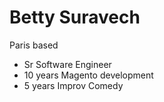 # Betty Suravech

Paris based

- Sr Software Engineer 
- 10 years Magento development
- 5 years Improv Comedy 
